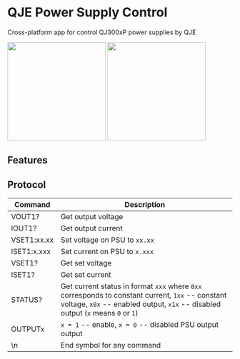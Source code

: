 # QJE Power Supply Control

Cross-platform app for control QJ300xP power supplies by QJE

<p float="left">
  <img src="https://imgur.com/VShvCgV.png" width="220" />
  <img src="https://imgur.com/A3bu1XU.png" width="220" />
</p>

## Features

## Protocol

| Command       | Description                                                                                                                                                                            |
|---------------|----------------------------------------------------------------------------------------------------------------------------------------------------------------------------------------|
| VOUT1?        | Get output voltage                                                                                                                                                                     |
| IOUT1?        | Get output current                                                                                                                                                                     |
| VSET1:xx.xx | Set voltage on PSU to `xx.xx`                                                                                                                                                          |
| ISET1:x.xxx | Set current on PSU to `x.xxx`                                                                                                                                                          |
| VSET1?        | Get set voltage                                                                                                                                                                        |
| ISET1?        | Get set current                                                                                                                                                                        |
| STATUS?       | Get current status in format `xxx` where  `0xx` corresponds to constant current,  `1xx` -- constant voltage, `x0x` -- enabled output,  `x1x` -- disabled output (`x` means `0` or `1`) |
| OUTPUTx     | `x = 1` -- enable, `x = 0` -- disabled PSU output output                                                                                                                                           |
| \n            | End symbol for any command                                                                                                                                                             |